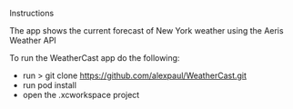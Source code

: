 Instructions

The app shows the current forecast of New York weather using the Aeris Weather API

To run the WeatherCast app do the following: 
- run > git clone https://github.com/alexpaul/WeatherCast.git
- run pod install
- open the .xcworkspace project


